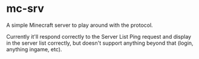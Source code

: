 # mc-srv

A simple Minecraft server to play around with the protocol.

Currently it'll respond correctly to the Server List Ping request and display 
in the server list correctly, but doesn't support anything beyond that (login, 
anything ingame, etc).
